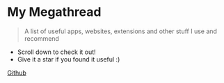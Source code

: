<!-- _coverpage.md -->

# My Megathread

> A list of useful apps, websites, extensions and other stuff I use and recommend 

- Scroll down to check it out!
- Give it a star if you found it useful :)

[Github](https://github.com/sajayprakash/megathread)